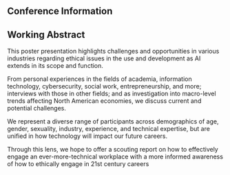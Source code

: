 ## Conference Information

## Working Abstract
This poster presentation highlights challenges and opportunities in various industries regarding ethical issues in the use and development as AI extends in its scope and function. 

From personal experiences in the fields of academia, information technology, cybersecurity, social work, entrepreneurship, and more;
interviews with those in other fields;
and as investigation into macro-level trends affecting North American economies, we discuss current and potential challenges. 

We represent a diverse range of participants across demographics of age, gender, sexuality, industry, experience, and technical expertise, but are unified in how technology will impact our future careers. 

Through this lens, we hope to offer a scouting report on how to effectively engage an ever-more-technical workplace with a more informed awareness of how to ethically engage in 21st century careers

